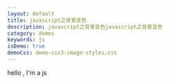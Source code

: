```yaml
---
layout: default
title: javascript之背景变色
description: javascript之背景变色javascript之背景变色
category: demos
keywords: js
isDemo: true
demoCss: demo-css3-image-styles.css
---
```

hello , I'm a js